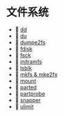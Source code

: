 # 文件系统

- 📄 [dd](dd.md)
- 📄 [du](du.md)
- 📄 [dumpe2fs](dumpe2fs.md)
- 📄 [fdisk](fdisk.md)
- 📄 [fsck](fsck.md)
- 📄 [initramfs](initramfs.md)
- 📄 [lsblk](lsblk.md)
- 📄 [mkfs & mke2fx](mkfs%20&%20mke2fx.md)
- 📄 [mount](mount.md)
- 📄 [parted](parted.md)
- 📄 [partprobe](partprobe.md)
- 📄 [snapper](snapper.md)
- 📄 [ulimit](ulimit.md)

‍
